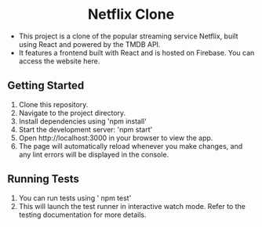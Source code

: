 <h1 align="center">Netflix Clone</h1>

* This project is a clone of the popular streaming service Netflix, built using React and powered by the TMDB API.
* It features a frontend built with React and is hosted on Firebase. You can access the website here. 

## Getting Started
1. Clone this repository.
2. Navigate to the project directory.
3. Install dependencies using
'npm install'
4. Start the development server:
'npm start'
5. Open http://localhost:3000 in your browser to view the app.
6. The page will automatically reload whenever you make changes, and any lint errors will be displayed in the console.

## Running Tests
1. You can run tests using '
npm test'
2. This will launch the test runner in interactive watch mode. Refer to the testing documentation for more details.

